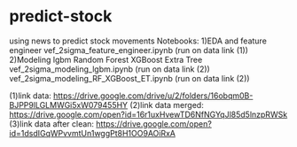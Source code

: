 # predict-stock
using news to predict stock movements
Notebooks:
1)EDA and feature engineer
vef_2sigma_feature_engineer.ipynb (run on data link (1))
2)Modeling lgbm Random Forest XGBoost Extra Tree
vef_2sigma_modeling_lgbm.ipynb  (run on data link (2))
vef_2sigma_modeling_RF_XGBoost_ET.ipynb (run on data link (2))



(1)link data: https://drive.google.com/drive/u/2/folders/16obqm0B-BJPP9lLGLMWGi5xW079455HY
(2)link data merged: https://drive.google.com/open?id=16r1uxHvewTD6NfNGYqJl85d5lnzpRWSk
(3)link data after clean: https://drive.google.com/open?id=1dsdIGqWPvvmtUn1wggPt8H1OO9AOiRxA
